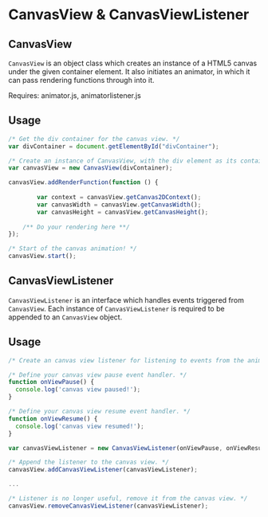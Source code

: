 # CanvasView & CanvasViewListener

## CanvasView
```CanvasView``` is an object class which creates an instance of a HTML5 canvas under the given container element. It also initiates an animator, in which it can pass rendering functions through into it.

Requires: animator.js, animatorlistener.js

## Usage
```javascript
/* Get the div container for the canvas view. */
var divContainer = document.getElementById("divContainer");

/* Create an instance of CanvasView, with the div element as its container. */
var canvasView = new CanvasView(divContainer);

canvasView.addRenderFunction(function () {
    
		var context = canvasView.getCanvas2DContext();
		var canvasWidth = canvasView.getCanvasWidth();
		var canvasHeight = canvasView.getCanvasHeight();
    
    /** Do your rendering here **/	
});

/* Start of the canvas animation! */
canvasView.start();
```

## CanvasViewListener
```CanvasViewListener``` is an interface which handles events triggered from ```CanvasView```.
Each instance of ```CanvasViewListener``` is required to be appended to an ```CanvasView``` object.

## Usage
```javascript
/* Create an canvas view listener for listening to events from the animator. */

/* Define your canvas view pause event handler. */
function onViewPause() {
  console.log('canvas view paused!'); 
}

/* Define your canvas view resume event handler. */
function onViewResume() {
  console.log('canvas view resumed!'); 
}

var canvasViewListener = new CanvasViewListener(onViewPause, onViewResume);

/* Append the listener to the canvas view. */
canvasView.addCanvasViewListener(canvasViewListener);

...

/* Listener is no longer useful, remove it from the canvas view. */
canvasView.removeCanvasViewListener(canvasViewListener);
```
